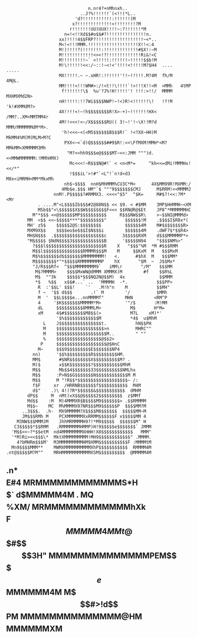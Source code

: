 
                                   n.nr4?+nMhnxh..
                                ..J?%!!!!!!`(<!!(*L..
                              'd?!!!!!!!!!!!:!!!!!!(M
                             x?!!!!!!!!!!!!!<!!!!!!!!?M
                            r!!!!!!!UU)UUX!!!!~:?!!!!!!*M
                          n=!<!!Xd$$#o$$#?!!!!!!!!!!!!!!!n.
                        xx)!!!!4$$FRP?!!!!!!!!!!!!!!!!!!~<*..
                        M<!<!!!MMM.!!!!!!!!!!!!!!!!!!!X!!<:4
                        M!)!!!!?(!!!!!!!:!!!!!!!!!!!!!#$X!:~M
                        M!!!!!!!!!!!!<><!?!!!!!!!!!!!!!Ri&!<C
                        M!!!!!!!!!~` <!!!!!:!!!!!!~!!!!!$$b!M
                        M!\!!!!!!<<:/~::!~<!<'!!!!<!!!!!M?$H4  ....   .....
                        MX!!!!!.~ ~.xHR!:!!!!!!'!!~!!!!!.M?4M  fh/M   4M@L.
                        MM!!!!<!!!WM#>:/!<t!!\!!!!`!>!!!X!!<M  >MMh   4tMP
                         f!!!!!!!\$  %u'?J%!H!!!!!'! !!!:>!!/  MMMM  MXHMXMd2N>
                        nH!!!!!:!!7Wi$$$$NWP!~!<)R!<!!!!!!\!   !?!M 'k!#XMMdM?>
                        4X!!!!<!~!h$$$$$$$$R!X>-+)~!!!!!!!HX<  /MM?..XM<MMTMM4r
                        4M!!<<<!<~/X$$$$$$RU(( 3!~!'!~\X!!M?d  MMM/MMMMMMdM*M>.
                         'h!<<<~<(<M5$$$$$$B$$$R!` !<?XX~HH)M  MkMM4%M(M(MLM>M?C
                          PXX<~<`d)Q$$$$$$##9$R!:<<\FfMXM!MMH*<M?MMkMM<XMMMMM3Mh
                           "M?<<hh9$$$e@$$$$MT~<<:JMM """)d.<<MMWMMMMMM:!MMhHMX)
                            Mc<<<!~R$$$N@#!` < <n<M*=     ^kh<<=dMi!MMMHx!<</*"
                            !$$$iL'>!#"`<L"!`n!d<d3        M8x<iMRMH<MM*MkxMh
                          nh$~$$$$  nnH$MhMMM%CU3C*M<      4X$MM99R!MXMM:/
                         4Mb$e.$$$ HM"`$ """9$$$$$$$CMJ      M$RRM!<<MMMMJ
                      nnM!.P$$$$$?#RMMX3. <<<<"$5"  ^$K=     M#$?!<<:?M*<Mr
                . ....M"<L$$$$Ib$$$#2@88N$$ << $9. < #$MM    3MP$HHMMH~<XM
                MSb$$"<\$$$$$$X$$W$$$$$$$$F<<< $$RN@R@$Et    JP8^*MMMMMMHC
              M"*$$$ <<@$$$$$$MP$$$$$$$$$$     R$$$NW$$R\    >~$$NI@MMMd>
            MM  <$$ <<~$$$$$***"$$$$$$$$$"       $$$$$$!M    .$$$$I$R8x*(
            MH' z5$    $$$$$2@S:$$$$$$$$         $$$$$$4M    M#$$$$$$$$R>
            MXM9X$$    $$$$eo$e$$$I$N$$$i        $$$$$$4M    .dWF7$*$$R4>
            MH$N$$$  .$$$$$$$$$$$$$$$$$$$c      3$$$$$RXM    d$$$MMMMMP*>
            "M$$$$$ $NdN$$$$3$$$$$$$$$$$$B      '$$$$$N94    "$$$$NM%>"
              ?$$$l$$$$$$$$$$$$$$$$$$$$$$R    X   "$$$"%M  *M #$$$RMM
              M$$l$$$$$$$$$$$$$$$RMMMR$$$M    M     $$KxM  M   $$$MxM
              M$%$$$$$$$d$$$$$$$$MMMMMMMM!   <.      #$hX  M   $$$MM*
              M$$$$$$$$*"*$$$$$RMMMMMMMMP    hX       "$M  ~  J$$Mx*
              "J/R$$$Rf<  ^$$$MMMMMMMM9`   iMM\r       "/M"   $$$MM
               M$?MMMM>    $$$$MxWN@dMMM XMMMX)M        #f    $$R%L
               M$  ""3k    $$$$$*$$$NQ2N@$$M)  4x             $$MMM
               *$   %$$   x$$#...` ..  'MMMMH  -*.           $$$PP>
                R  :'$$L' $$$!    `'   .M!h"n    M           $$MH"
                f ~  '$$ d$$$       .!` M        '/          $MMh
                M  '  $$L$$$$e...nnMMMMf"        MHN        <RM^P
                4     '$K$$$$$$$MMMMM*M>         '"/$       :M!MM
                dL     $$$$$$$$$$8MMMLM>           M$       H*M=
                xM     4$#$$$$$$$$M8$$(>           M7L    xM)*'
                       '$%$$$$$$$$$$$$$M           *4$  u$MhM
                  L    J$$$$$$$$$$$$$$$$t.           hN$$PH
                  M    $$$$$$$$$$$$$$$$$$>n          MHRC""
                  M    $$$$$$$$$$$$$$$$$$$M..        " ""
                  %    $$$$$$$$$$$$$$$$$@$$2>
                 P     $$$$$$$$$$$$$$$$$$$@$HnC
                M~     $$$9$$$$$$$$$E$$$$$$$NP4
              nn)      '$$%$$$$$$$$$R$$$$$$$$$HM.
              MM$       #$NR$$$$$$$$X$$$$$$$$$$M? .
              M)$       x$$K$$$$$$$$?$$$$$$$$$$$MhM
              M$$       Mb$$4$$$$$$$33$$$$$$$$$$NMLhx
              M$$      :P>N$$G$$$$$$$N$$$$$$$$$$$$M M
              M$$      M "!R$$*$$$$$$$$$$$$$$$$$$$~ /:
              f$F     xr  /HRRNB$$$$$$f$$$$$$$$$$$  M4M
              d$"    .)\ 4!(?R*$$$$$$&$$$$$$$$$$$  dMHM
            dP$$     M  nMt)xX$$@$$$$$2$$$$$$$$$  z$MMf
            Md$$    :M  M)4MMMXR$B$$$$M9$$$$$$$> .$$RMMMM
            M$$~    MC  M%MMMMX97NR$$$M9$$$$$$P  $$$$MM?M
          ..3$$$.  .h-  MX9MMMMM?X$$$$M8$$$$$$  $$$$$MM~M
          JM$$$RMh M    PCXMMMMMMXxRRMM$$$$$$F x$$$$$MM 4
        M3NW$$$MMMJM    JhhMRMMMMH9?!*M9$$$$$  $$$$$$M" H
       C3$$$$$*$$RMM   .RMMMMMMMHMMP)H!9$$$$$e$$$$$$$` JMMM
      'M$$<<~?*$$etM  nd4MMMMMMMMXHHH!X8$$$$$$$$$$$$   MMM"
      '*M)Ri><<$$$\*  MktXMMMMMMMMM!MH9$$$$$$$$$$$$" .MMMM.
        4?bMHRm$$$M'  M3MMMMMMMMMHM9XMM$$$$$$$$$$$F :MMMMtM
      Mn9$$$$MMM**    MWMXMMMMMMMMMMXhP$$$$$$$$$$$  RMMMM4M
    .nt@$$$$$M?M""    MRHMMMMMMMMMMMXSM$$$$$$$$$$  @MMMMM4M
  .n*$$$$$$$$E#4      MRMMMMMMMMMMMMS*H$$$$$$$$$` d$MMMMM4M
. MQ$$$$$$$$%XM/      MRMMMMMMMMMMMMhXk$$$$$$$$F  $$MMMMM4M
Mt@$$$#$$$$3H"        MMMMMMMMMMMMMMPEM$$$$$$$$$e$$MMMMMM4M
M$$$#>!d$$PM          MMMMMMMMMMMMMM@HM$$$$$$$$$$$$MMMMMMXM
------------------------------------------------

<!---
moanv2/moanv2 is a ✨ special ✨ repository because its `README.md` (this file) appears on your GitHub profile.
You can click the Preview link to take a look at your changes.
--->
